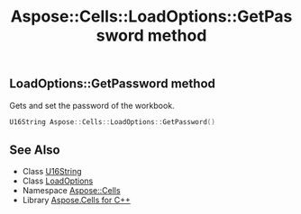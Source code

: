 ﻿---
title: Aspose::Cells::LoadOptions::GetPassword method
linktitle: GetPassword
second_title: Aspose.Cells for C++ API Reference
description: 'Aspose::Cells::LoadOptions::GetPassword method. Gets and set the password of the workbook in C++.'
type: docs
weight: 700
url: /cpp/aspose.cells/loadoptions/getpassword/
---
## LoadOptions::GetPassword method


Gets and set the password of the workbook.

```cpp
U16String Aspose::Cells::LoadOptions::GetPassword()
```

## See Also

* Class [U16String](../../u16string/)
* Class [LoadOptions](../)
* Namespace [Aspose::Cells](../../)
* Library [Aspose.Cells for C++](../../../)
